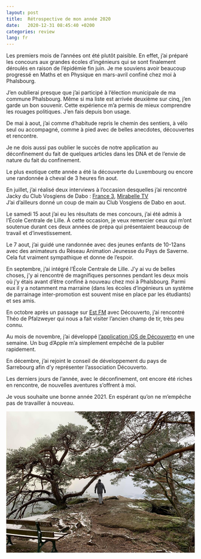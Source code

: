 ```yaml
---
layout: post
title:  Rétrospective de mon année 2020
date:   2020-12-31 08:45:40 +0200
categories: review
lang: fr
---
```


Les premiers mois de l’années ont été plutôt paisible. En effet, j’ai préparé les concours aux grandes écoles d’ingénieurs qui se sont finalement déroulés en raison de l’épidémie fin juin. 
Je me souviens avoir beaucoup progressé en Maths et en Physique en mars-avril confiné chez moi à Phalsbourg.

J’en oublierai presque que j’ai participé à l’élection municipale de ma commune Phalsbourg. Même si ma liste est arrivée deuxième sur cinq, j’en garde un bon souvenir. Cette expérience m’a permis de mieux comprendre les rouages politiques. J’en fais depuis bon usage.

De mai à aout, j’ai comme d’habitude repris le chemin des sentiers, à vélo seul ou accompagné, comme à pied avec de belles anecdotes, découvertes et rencontre.

Je ne dois aussi pas oublier le succès de notre application au déconfinement du fait de quelques articles dans les DNA et de l’envie de nature du fait du confinement.

Le plus exotique cette année a été la découverte du Luxembourg ou encore une randonnée à cheval de 3 heures fin aout.

En juillet, j’ai réalisé deux interviews à l’occasion desquelles j’ai rencontré Jacky du Club Vosgiens de Dabo : [France 3](https://www.youtube.com/watch?v=aJLlbs4fux0), [Mirabelle TV](https://www.youtube.com/watch?v=aPa-TcsNXr0)  
J’ai d’ailleurs donné un coup de main au Club Vosgiens de Dabo en aout. 

Le samedi 15 aout j’ai eu les résultats de mes concours, j’ai été admis à l’École Centrale de Lille. À cette occasion, je veux remercier ceux qui m’ont soutenue durant ces deux années de prépa qui présentaient beaucoup de travail et d’investissement.

Le 7 aout, j’ai guidé une randonnée avec des jeunes enfants de 10-12ans avec des animateurs du Réseau Animation Jeunesse du Pays de Saverne. Cela fut vraiment sympathique et donne de l’espoir.

En septembre, j’ai intégré l’École Centrale de Lille. J’y ai vu de belles choses, j’y ai rencontré de magnifiques personnes pendant les deux mois où j’y étais avant d’être confiné à nouveau chez moi à Phalsbourg. Parmi eux il y a notamment ma marraine (dans les écoles d’ingénieurs un système de parrainage inter-promotion est souvent mise en place par les étudiants) et ses amis.

En octobre après un passage sur [Est FM](https://www.estfm.fr/podcasts/l-association-decouverto-sur-est-fm-1189) avec Découverto, j’ai rencontré Théo de Pfalzweyer qui nous a fait visiter l’ancien champ de tir, très peu connu. 

Au mois de novembre, j’ai développé [l’application iOS de Découverto](https://apps.apple.com/app/id1538334399) en une semaine. Un bug d’Apple m’a simplement empêché de la publier rapidement. 

En décembre, j’ai rejoint le conseil de développement du pays de Sarrebourg afin d’y représenter l’association Découverto. 

Les derniers jours de l’année, avec le déconfinement, ont encore été riches en rencontre, de nouvelles aventures s’offrent à moi.

Je vous souhaite une bonne année 2021. En espérant qu’on ne m’empêche pas de travailler à nouveau.

![Geisfels](/assets/images/2020.jpg)